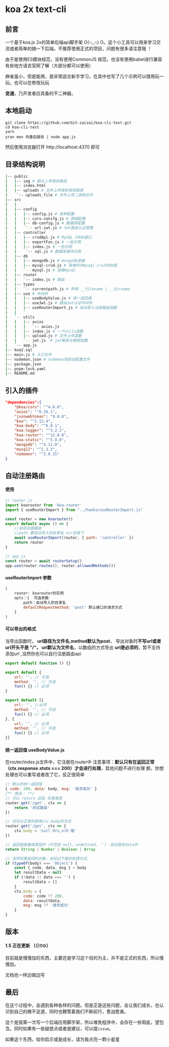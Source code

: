 # koa 2x text-cli

## 前言

一个基于koa.js 2x的简单后端api脚手架 O(∩_∩)
O。这个小工具可以用来学习交流或者简单的搞一下后端，不推荐使用正式的项目，问题有很多请注意哦 ！

由于是使用ES模块规范，没有使用CommonJS 规范，也没有使用babel进行兼容有些地方请去官网了解（大部分都可以使用）

麻雀虽小，但是能用，是非常适合新手学习，在其中也写了几个示例可以借用玩一玩，也可以在修改玩玩

**变通**，乃开发者应具备的不二神器。

## 本地启动

```
git clone https://github.com/Git-zaizai/koa-cli-test.git
cd koa-cli-test
yarn
yran mon 热重启服务 | node app.js
```

然后使用浏览器打开 http://localhost:4370 即可

## 目录结构说明

```bash
|-- public
|   |-- img # 图片上传保存路径
|   |-- index.html
|   |-- uploads # 文件上传保存保存路径
|    `-- uploads_file # 文件上传二进制文件
|-- src
|   |               
|   |-- config
|   |   |-- config.js # 各种配置
|   |   |-- cors-conifg.js # 跨域配置
|   |   |-- db-config.js # 数据库配置
|   |    `-- url-jwt.js # Jwt路由认证管理
|   |-- controller
|   |   |-- crudApi.js # MySQL CRUD接口
|   |   |-- exportFun.js # 一些示例
|   |   |-- index.js # 一些示例
|   |    `-- sql.js # 数据库操作示例
|   |-- db
|   |   |-- mongodb.js # mongodb连接
|   |   |-- mysql-crud.js # 简单的对mysql crud的封装
|   |   `-- mysql.js # 连接mysql
|   |-- router
|   |   `-- index.js # 路由
|   |-- types
|   |   `-- currentpath.js # 声明 __filename | __dirname
|   |-- use # 中间件
|   |   |-- useBodyValue.js # 统一返回值
|   |   |-- useJwt.js # 路由Jwt认证中间件
|   |   |-- useRouterImport.js # 自动导入注册路由函数
|   |   `
|   `-- utils
|   |   |-- axios
|   |   |   `-- axios.js
|   |   |-- index.js # 一下utils函数
|   |   |-- upload.js # 文件上传函数
|   |   `-- jwt.js  # jwt解密与解密函数
|   `-- app.js
|-- koa2.sql
|-- main.js # 入口文件
|-- nodemon.json # nodemon热启动配置文件
|-- package.json
|-- pnpm-lock.yaml
|-- README.md
```

## 引入的插件

```json
"dependencies":{
    "@koa/cors": "^4.0.0",
    "axios": "^0.26.1",
    "jsonwebtoken": "9.0.0",
    "koa": "^2.13.4",
    "koa-body": "^6.0.1",
    "koa-logger": "^3.2.1",
    "koa-router": "^12.0.0",
    "koa-static": "^5.0.0",
    "mongodb": "^4.11.0",
    "mysql2": "^2.3.3",
    "nodemon": "^2.0.15"
}
```

## 自动注册路由

#### 使用

```javascript
// router.js
import koarouter from 'koa-router'
import { useRouterImport } from "../hooks/useRouterImport.js"

const router = new koarouter()
export default async () => {
    //自动注册路由
    //path 要自动导入的目录名 scr目录下
    await useRouterImport(router, { path: 'controller' })
    return router
}

// app.js
const router = await routerSetup()
app.use(router.routes(), router.allowedMethods())
```

#### useRouterImport 参数

``` javascript
(
    router: koarouter的实例
    opts：{  可选参数
    	path：自动导入的目录名
    	defaultRequestmethod: 'post' 默认接口的请求方式
	}
)
```

#### 可以导出的格式

当导出函数时，
**url路径为文件名**,**method默认为post**，
导出对象时**不写url或者url开头不是 "/"，
url默认为文件名**，以数组的方式导出
**url是必须的**，暂不支持添加url ,当然你也可以自行注册路由api

```javascript
export default function () {}

export default {
    url: '', // 可选
    method: '', // 可选
    fun() {} // 必须
}

export default [{
    url: '', //必须
    method: '', // 可选
    fun() {} // 必须
}, {
    url: '', // 必须
    method: '', // 可选
    fun() {} // 必须
}]
```

#### 统一返回值 useBodyValue.js

在router/index.js文件中，它注册在router中
注意事项：**默认只有在返回正常（ctx.response.stuts === 200）才会进行处理**，其他问题不进行处理
额，你想处理也可以重写或者改了它，反正很简单

``` javascript
// 默认的统一返回值
{ code: 200, data: body, msg: '请求成功' }
/** 用法： **/
// 可以 return 回去 任意类型
router.get('/get', ctx => {
    return '测试路由'
})

// 也可以正常的使用ctx.body的方式
router.get('/get', ctx => {
    ctx.body = 'null O(∩_∩)O 哦'
})

// 返回值是基础类型时（不包括 null、undefined、''） 自动放在data中
return String | Number | Boolean | Array

// 当然如果返回的对象，会经过下面的处理方式，
if (typeOf(body) === 'Object') {
    const { code, data, msg } = body
    let resultData = null
    if (!data || data === '') {
        resultData = []
    }
    ctx.body = {
        code: code ?? 200,
        data: resultData,
        msg: msg ?? '请求成功'
    }
}
```

## 版本

#### 1.5 正在更新 （⊙ꇴ⊙）

目前就是慢慢加的东西，主要还是学习这个目的为主，并不是正式的东西，所以慢慢加。

文档也一样边做边写

## 最后

在这个过程中，会遇到各种各样的问题。但是正是这些问题，会让我们成长，也认识到自己的微不足道，同时也鞭策着我们不断前行，愈战愈勇。

这个是我第一次写一个后端应用脚手架，所以难免程序中，会存在一些瑕疵，望包含。同时如果有一些疑惑点或者是建议，可以提`issue`。

如果这个东西，给你启示或是成长，请为我点亮一颗小星星
